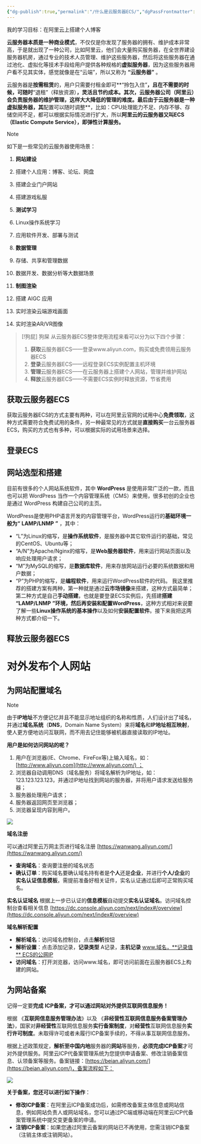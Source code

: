 ```yaml
---
{"dg-publish":true,"permalink":"/什么是云服务器ECS/","dgPassFrontmatter":true,"created":"2024-12-07T21:38:55.304+08:00","updated":"2024-12-07T23:52:45.166+08:00"}
---
```




我的学习目标：在阿里云上搭建个人博客

**云服务器本质是一种商业模式**，不仅仅是你发现了服务器的拥有、维护成本非常高，于是就出现了一种公司，比如阿里云，他们会大量购买服务器，在全世界建设服务器机房，通过专业的技术人员管理、维护这些服务器，然后将这些服务器在通过池化、虚拟化等技术手段给用户提供各种规格的**虚拟服务器**，因为这些服务器用户看不见其实体，感觉就像是在“云端”，所以又称为 **“云服务器”** 。

云服务器是**按需租赁**的，用户只需要付租金即可**“拎包入住”**，且在不需要的时候，可随时**“退租”（释放资源）**，灵活且节约成本。其次，云服务器公司（阿里云）会负责服务器的维护管理，这样大大降低的管理的难度。最后由于云服务器是一种虚拟服务器，其**配置可以随时调整**，比如：CPU处理能力不足、内存不够、存储空间不足，都可以根据实际情况进行扩大，所以**阿里云的云服务器又叫ECS（Elastic Compute Service），即弹性计算服务。**



> [!NOTE]
> 如下是一些常见的云服务器使用场景：
> 
> 1. **网站建设**
> 
> 	1. 搭建个人应用：博客、论坛、网盘
> 	2. 搭建企业门户网站
> 	3. 搭建游戏私服
> 
> 2. **测试学习**
> 
> 	1. Linux操作系统学习
> 	2. 应用软件开发、部署与测试
> 
> 3. **数据管理**
> 
> 	1. 存储、共享和管理数据
> 	2. 数据开发、数据分析等大数据场景
> 
> 4. **制图渲染**
> 
> 	1. 搭建 AIGC 应用
> 	2. 实时渲染云端游戏画面
> 	3. 实时渲染AR/VR图像



> [!狗屁] 狗屎
> 从云服务器ECS整体使用流程来看可以分为以下四个步骤：
> 1. **获取**云服务器ECS——登录www.aliyun.com，购买或免费领用云服务器ECS
> 2. **登录**云服务器ECS——远程登录ECS实例配置主机环境
> 3. **管理**云服务器ECS——在云服务器上搭建个人网站，管理并维护网站
> 4. **释放**云服务器ECS——不需要ECS实例时释放资源，节省费用

## 获取云服务器ECS

获取云服务器ECS的方式主要有两种，可以在阿里云官网的试用中心**免费领取**，这种方式需要符合免费试用的条件，另一种最常见的方式就是**直接购买**一台云服务器ECS，购买的方式也有多种，可以根据实际的试用场景来选择。



## 登录ECS


## 网站选型和搭建

目前有很多的个人网站系统软件，其中 **WordPress** 是使用非常广泛的一款，而且也可以把 WordPress 当作一个内容管理系统（CMS）来使用，很多初创的企业也是通过 WordPress 构建自己公司的主页。

WordPress是使用PHP语言开发的内容管理平台，WordPress运行的**基础环境一般为“** **LAMP/LNMP** **”** ，其中：

- “L”为Linux的缩写，是**操作系统软件**，是服务器中其它软件运行的基础，常见的CentOS、Ubuntu等；
- “A/N”为Apache/Nginx的缩写，是**Web服务器软件**，用来运行网站页面以及响应处理用户请求；
- “M”为MySQL的缩写，是**数据库软件**，用来存放网站运行必要的系统数据和用户数据；
- “P”为PHP的缩写，是**编程软件**，用来运行WordPress软件的代码。
我这里推荐的搭建方案有两种，第一种就是通过**云市场镜像**来搭建，这种方式最简单；第二种方式是自己**手动搭建**，也就是要登录ECS实例后，先搭建**搭建** **“LAMP/LNMP** **”**环境，然后再**安装和配置WordPress**，这种方式相对来说要了解一些**Linux操作系统的基本操作**以及如何**安装配置软件**。接下来我把这两种方式都介绍一下。

## **释放云服务器ECS**


# 对外发布个人网站
## 为网站配置域名


> [!NOTE]
> 由于**IP地址**不方便记忆并且不能显示地址组织的名称和性质，人们设计出了域名，并通过**域名系统**（**DNS**，Domain Name System）来将**域名**和**IP地址相互映射**，使人更方便地访问互联网，而不用去记住能够被机器直接读取的IP地址。
> 
> **用户是如何访问网站的呢？**
> 
> 1. 用户在浏览器(IE、Chrome、FireFox等)上输入域名，如：[http://www.aliyun.com](http://www.aliyun.com/) ；
> 2. 浏览器自动调用DNS（域名服务）将域名解析为IP地址，如：123.123.123.123，并通过IP地址找到网站的服务器，并将用户请求发送给服务器；
> 3. 服务器处理用户请求；
> 4. 服务器返回网页至浏览器；
> 5. 浏览器呈现内容到用户。


![](/img/user/czc知识库/9-无奇不有/9-附件/附件/什么是云服务器ECS_image.png)


**域名注册**

可以通过阿里云万网主页进行域名注册 [https://wanwang.aliyun.com/](https://wanwang.aliyun.com/)
- **查询域名**：查询要注册的域名状态
- **确认订单**：购买域名要确认域名持有者是**个人**还是**企业**，并进行**个人/企业**的**实名认证信息模板**，需提前准备好相关证件，实名认证通过后即可正常购买域名。

**实名认证域名**
根据上一步已认证的**信息模板**自动提交**实名认证域名**。访问域名控制台查看相关信息 [https://dc.console.aliyun.com/next/index#/overview](https://dc.console.aliyun.com/next/index#/overview)


**域名解析配置**
- **解析域名**：访问域名控制台，点击**解析**按钮
- **解析设置**：点击添加记录，**记录类型** A记录，**主机记录** www.域名，**记录值** ECS的公网IP
- **访问域名**：打开浏览器，访问www.域名，即可访问前面在云服务器ECS上构建的网站。
## 为网站备案

记得一定要**完成** **ICP备案，才可以通过网站对外提供互联网信息服务！**

根据 《**互联网信息服务管理办法**》以及 《**非经营性互联网信息服务备案管理办法**》，国家对**非经营性**互联网信息服务**实行备案制度**，对**经营性**互联网信息服务**实行许可制度**。未取得许可或者未履行ICP备案手续的，不得从事互联网信息服务。

根据上述政策规定，**解析至中国内地**服务器的**网站**等服务，**必须完成ICP备案**才可对外提供服务。阿里云ICP代备案管理系统为您提供申请备案、修改注销备案信息、认领备案等服务。备案链接：[https://beian.aliyun.com/](https://beian.aliyun.com/)，备案流程如下：

![](/img/user/czc知识库/9-无奇不有/9-附件/附件/什么是云服务器ECS_image-1.png)


**关于备案，您还可以进行如下操作**：

- **修改ICP备案**：在阿里云ICP备案成功后，如需修改备案主体信息或网站信息，例如网站负责人或网站域名，您可以通过PC端或移动端在阿里云ICP代备案管理系统中提交变更备案的申请。
- **注销ICP备案**：如果您通过阿里云备案的网站已不再使用，您需注销ICP备案（注销主体或注销网站）。


